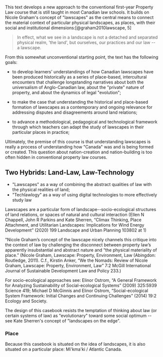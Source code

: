 This text develops a new approach to the conventional first-year Property Law course that is still taught in most Canadian law schools. It builds  on Nicole Graham's concept of "lawscapes" as the central means to connect the material context of particular physical landscapes, as places, with their social and institutional dimensions:[@graham2010lawscape, 5]

> In effect, what we see in a landscape is not a detached and separated physical realm, 'the land', but ourselves, our practices and our law -- a lawscape.

<!--NB: Land-based education-->

From this somewhat unconventional starting point, the text has the following goals:

- to develop learners' understandings of how Canadian lawscapes have been produced historically as a series of place-based, intercultural encounters that challenge longstanding narratives about both the universalism of Anglo-Canadian law, about the "private" nature of property, and about the dynamics of legal "evolution";

- to make the case that understanding the historical and place-based formation of lawscapes as a contemporary and ongoing relevance for addressing disputes and disagreements around land relations; 

- to advance a methodological, pedagogical and technological framework through which teachers can adapt the study of lawscapes in  their particular places in practice;


Ultimately, the premise of this course is that understanding lawscapes is really a process of understanding how "Canada" was and is being formed or created. This question about nation-creation and nation-building is too often hidden in conventional property law courses.  

## Two Hybrids: Land-Law, Law-Technology

- "Lawscapes" as a way of combining the abstract qualities of law with the physical realities of land;
- "Techlawlogy" as a way of using digital technologies to more effectively study law 




Lawscapes are a particular form of landscape--socio-ecological structures of land relations, or spaces of natural and cultural interaction (Ellen N Chappell, John R Parkins and Kate Sherren, “Climax Thinking, Place Attachment, and Utilitarian Landscapes: Implications for Wind Energy Development” (2020) 199 Landscape and Urban Planning 103802 at 1)

"Nicole Graham’s concept of the lawscape nicely channels this critique into the context of law by challenging the disconnect between property law’s apparently insubstantial and abstract nature and “the physical materiality of place.” (Nicole Graham, Lawscape: Property, Environment, Law (Abingdon: Routledge, 2011). C.f., Kirstin Anker, “We the Nomads: Review of Nicole Graham, Lawscape: Property, Environment, Law” 7:2 McGill International Journal of Sustainable Development Law and Policy 233.)

For socio-ecological approaches see: Elinor Ostrom, “A General Framework for Analyzing Sustainability of Social-ecological Systems” (2009) 325:5939 Science 419; Michael D McGinnis and Elinor Ostrom, “Social-ecological System Framework: Initial Changes and Continuing Challenges” (2014) 19:2 Ecology and Society.

The design of this casebook resists the temptation of thinking about law (or certain systems of law) as "evolutionary" toward some social optimum -- see Kate Sherren's concept of "landscapes on the edge". 



### Place

Because this casebook is situated on the idea of landscapes, it is also situated on a particular place: Mi'kma'ki / Atlantic Canada. 